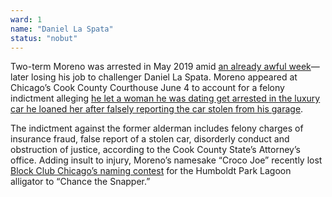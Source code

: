 ```yaml
---
ward: 1
name: "Daniel La Spata"
status: "nobut"
---
```


Two-term Moreno was arrested in May 2019 amid [an already awful week](https://blockclubchicago.org/2019/02/26/shell-1st-ward-proco-joe-moreno/)—later losing his  job to challenger Daniel La Spata. Moreno appeared at Chicago’s Cook County Courthouse June 4 to account for a felony indictment alleging [he let a woman he was dating get arrested in the luxury car he loaned her after falsely reporting the car stolen from his garage](https://blockclubchicago.org/2019/05/15/ald-proco-joe-moreno-told-cops-someone-stole-his-audi-but-they-say-he-loaned-it-to-woman-he-was-dating/).

The indictment against the former alderman includes felony charges of insurance fraud, false report of a stolen car, disorderly conduct and obstruction of justice, according to the Cook County State’s Attorney’s office. Adding insult to injury, Moreno’s namesake “Croco Joe” recently lost [Block Club Chicago’s naming contest](https://twitter.com/BlockClubCHI/status/1149031916039004163) for the Humboldt Park Lagoon alligator to “Chance the Snapper.”
